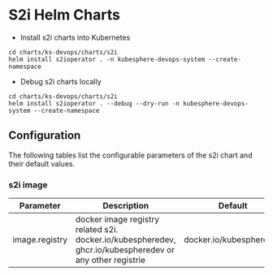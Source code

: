 # S2i Helm Charts

- Install s2i charts into Kubernetes

```shell
cd charts/ks-devops/charts/s2i
helm install s2ioperator . -n kubesphere-devops-system --create-namespace
```

- Debug s2i charts locally

```shell
cd charts/ks-devops/charts/s2i
helm install s2ioperator . --debug --dry-run -n kubesphere-devops-system --create-namespace
```

## Configuration

The following tables list the configurable parameters of the s2i chart and their default values.

### s2i image

| Parameter      | Description                                                                                                | Default       |
| -------------- | ---------------------------------------------------------------------------------------------------------- | ------------- |
| image.registry | docker image registry related s2i. docker.io/kubespheredev, ghcr.io/kubespheredev or any other registrie | docker.io/kubespheredev |
